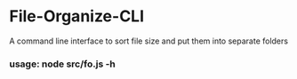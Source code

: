 # File-Organize-CLI
A command line interface to sort file size and put them into separate folders

### usage: node src/fo.js -h
